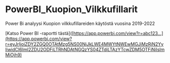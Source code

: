 # PowerBI_Kuopion_Vilkkufillarit
Power Bi analyysi Kuopion vilkkufillareiden käytöstä vuosina 2019-2022


[Katso Power BI -raportti tästä]([https://app.powerbi.com/view?r=abc123...](https://app.powerbi.com/view?r=eyJrIjoiZDY2ZGQ0OTAtMzg5NS00NjJkLWE4MWYtNWEwMGJiMzRjN2YyIiwidCI6ImI2ZDU2ODFiLTRhNDAtNGQzYS04ZTdiLTAzYTcwZDM5OTFiNiIsImMiOjh9)

